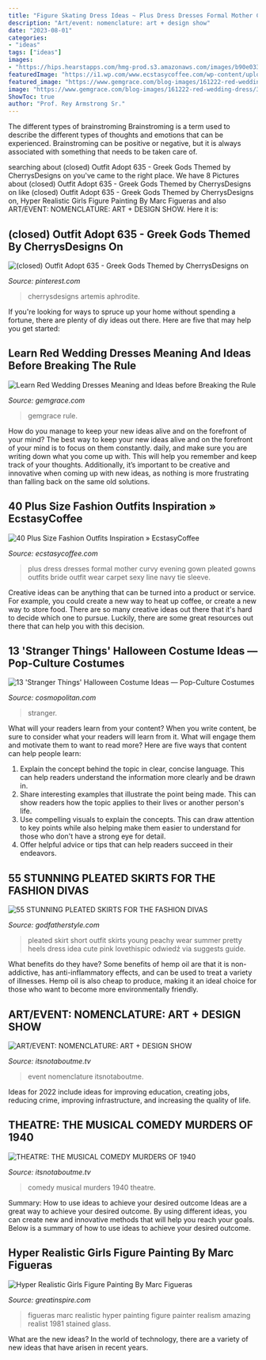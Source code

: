 ```yaml
---
title: "Figure Skating Dress Ideas ~ Plus Dress Dresses Formal Mother Curvy Evening Gown Pleated Gowns Outfits Bride Outfit Wear Carpet Sexy Line Navy Tie Sleeve"
description: "Art/event: nomenclature: art + design show"
date: "2023-08-01"
categories:
- "ideas"
tags: ["ideas"]
images:
- "https://hips.hearstapps.com/hmg-prod.s3.amazonaws.com/images/b90e0332835cd3924089d7dece8a8b94-1565105136.jpg?crop=0.832xw:1.00xh;0.0882xw,0&amp;resize=480:*"
featuredImage: "https://i1.wp.com/www.ecstasycoffee.com/wp-content/uploads/2016/10/Pleated-evening-gown.jpg"
featured_image: "https://www.gemgrace.com/blog-images/161222-red-wedding-dress/3.burgundy-strapless-embroidered-pleated-ankle-length-wedding-dress.jpg"
image: "https://www.gemgrace.com/blog-images/161222-red-wedding-dress/3.burgundy-strapless-embroidered-pleated-ankle-length-wedding-dress.jpg"
ShowToc: true
author: "Prof. Rey Armstrong Sr."
---
```



The different types of brainstroming
Brainstroming is a term used to describe the different types of thoughts and emotions that can be experienced. Brainstroming can be positive or negative, but it is always associated with something that needs to be taken care of.

	

		
searching about (closed) Outfit Adopt 635 - Greek Gods Themed by CherrysDesigns on you've came to the right place. We have 8 Pictures about (closed) Outfit Adopt 635 - Greek Gods Themed by CherrysDesigns on like (closed) Outfit Adopt 635 - Greek Gods Themed by CherrysDesigns on, Hyper Realistic Girls Figure Painting By Marc Figueras and also ART/EVENT: NOMENCLATURE: ART + DESIGN SHOW. Here it is:
		
    
## (closed) Outfit Adopt 635 - Greek Gods Themed By CherrysDesigns On

<img loading=lazy src="https://i.pinimg.com/736x/a9/f8/ad/a9f8adf064156e0e3ca2c64f7c32b189.jpg" onerror="this.onerror=null;this.src='https://tse3.mm.bing.net/th?id=OIP.1BAhh7JQ1lpMjJ2MBNtXegHaK4&amp;pid=15.1';" alt="(closed) Outfit Adopt 635 - Greek Gods Themed by CherrysDesigns on">

_Source: pinterest.com_

>cherrysdesigns artemis aphrodite. 

	

If you're looking for ways to spruce up your home without spending a fortune, there are plenty of diy ideas out there. Here are five that may help you get started: 

    
## Learn Red Wedding Dresses Meaning And Ideas Before Breaking The Rule

<img loading=lazy src="https://www.gemgrace.com/blog-images/161222-red-wedding-dress/3.burgundy-strapless-embroidered-pleated-ankle-length-wedding-dress.jpg" onerror="this.onerror=null;this.src='https://tse3.mm.bing.net/th?id=OIP.4GH-4D6Li7fd87wYmq4y5wHaMN&amp;pid=15.1';" alt="Learn Red Wedding Dresses Meaning and Ideas before Breaking the Rule">

_Source: gemgrace.com_

>gemgrace rule. 

	

How do you manage to keep your new ideas alive and on the forefront of your mind?
The best way to keep your new ideas alive and on the forefront of your mind is to focus on them constantly. daily, and make sure you are writing down what you come up with. This will help you remember and keep track of your thoughts. Additionally, it’s important to be creative and innovative when coming up with new ideas, as nothing is more frustrating than falling back on the same old solutions.

    
## 40 Plus Size Fashion Outfits Inspiration » EcstasyCoffee

<img loading=lazy src="https://i1.wp.com/www.ecstasycoffee.com/wp-content/uploads/2016/10/Pleated-evening-gown.jpg" onerror="this.onerror=null;this.src='https://tse1.mm.bing.net/th?id=OIP.M4VGERuCpbioASR47VNzlQHaLt&amp;pid=15.1';" alt="40 Plus Size Fashion Outfits Inspiration » EcstasyCoffee">

_Source: ecstasycoffee.com_

>plus dress dresses formal mother curvy evening gown pleated gowns outfits bride outfit wear carpet sexy line navy tie sleeve. 

	

Creative ideas can be anything that can be turned into a product or service. For example, you could create a new way to heat up coffee, or create a new way to store food. There are so many creative ideas out there that it's hard to decide which one to pursue. Luckily, there are some great resources out there that can help you with this decision.

    
## 13 &#039;Stranger Things&#039; Halloween Costume Ideas — Pop-Culture Costumes

<img loading=lazy src="https://hips.hearstapps.com/hmg-prod.s3.amazonaws.com/images/b90e0332835cd3924089d7dece8a8b94-1565105136.jpg?crop=0.832xw:1.00xh;0.0882xw,0&amp;resize=480:*" onerror="this.onerror=null;this.src='https://tse3.mm.bing.net/th?id=OIP.x6nuSeuX00PuYY5mChhPFgHaLH&amp;pid=15.1';" alt="13 &#039;Stranger Things&#039; Halloween Costume Ideas — Pop-Culture Costumes">

_Source: cosmopolitan.com_

>stranger. 

	

What will your readers learn from your content?
When you write content, be sure to consider what your readers will learn from it. What will engage them and motivate them to want to read more? Here are five ways that content can help people learn: 
1. Explain the concept behind the topic in clear, concise language. This can help readers understand the information more clearly and be drawn in.
2. Share interesting examples that illustrate the point being made. This can show readers how the topic applies to their lives or another person's life. 
3. Use compelling visuals to explain the concepts. This can draw attention to key points while also helping make them easier to understand for those who don't have a strong eye for detail. 
4. Offer helpful advice or tips that can help readers succeed in their endeavors.

    
## 55 STUNNING PLEATED SKIRTS FOR THE FASHION DIVAS

<img loading=lazy src="http://godfatherstyle.com/wp-content/uploads/2016/02/Pleated-Skirt-Outfit-Idea-for-Young-Women..jpg" onerror="this.onerror=null;this.src='https://tse1.mm.bing.net/th?id=OIP.9Ccxtiih5MvbSpvQvbzKOwHaLG&amp;pid=15.1';" alt="55 STUNNING PLEATED SKIRTS FOR THE FASHION DIVAS">

_Source: godfatherstyle.com_

>pleated skirt short outfit skirts young peachy wear summer pretty heels dress idea cute pink lovethispic odwiedź via suggests guide. 

	

What benefits do they have?
Some benefits of hemp oil are that it is non-addictive, has anti-inflammatory effects, and can be used to treat a variety of illnesses. Hemp oil is also cheap to produce, making it an ideal choice for those who want to become more environmentally friendly.

    
## ART/EVENT: NOMENCLATURE: ART + DESIGN SHOW

<img loading=lazy src="https://itsnotaboutme.tv/news/wp-content/uploads/2017/11/IMG_6343.jpg" onerror="this.onerror=null;this.src='https://tse1.mm.bing.net/th?id=OIP.SAIt1TS4lPm-tLHWKZvs5wHaFj&amp;pid=15.1';" alt="ART/EVENT: NOMENCLATURE: ART + DESIGN SHOW">

_Source: itsnotaboutme.tv_

>event nomenclature itsnotaboutme. 

	

Ideas for 2022 include ideas for improving education, creating jobs, reducing crime, improving infrastructure, and increasing the quality of life.

    
## THEATRE: THE MUSICAL COMEDY MURDERS OF 1940

<img loading=lazy src="https://itsnotaboutme.tv/news/wp-content/uploads/2015/09/MCM40_4216-copy.jpg" onerror="this.onerror=null;this.src='https://tse2.mm.bing.net/th?id=OIP.tCrsskZL7vJb1D0j53EjCAHaE7&amp;pid=15.1';" alt="THEATRE: THE MUSICAL COMEDY MURDERS OF 1940">

_Source: itsnotaboutme.tv_

>comedy musical murders 1940 theatre. 

	

Summary: How to use ideas to achieve your desired outcome
Ideas are a great way to achieve your desired outcome. By using different ideas, you can create new and innovative methods that will help you reach your goals. Below is a summary of how to use ideas to achieve your desired outcome.

    
## Hyper Realistic Girls Figure Painting By Marc Figueras

<img loading=lazy src="https://greatinspire.com/wp-content/uploads/2016/07/Hyper-Realistic-Girls-Figure-Painting-By-Marc-Figueras-35.jpg" onerror="this.onerror=null;this.src='https://tse4.mm.bing.net/th?id=OIP.zsqKLYnFJlR4wHDxO76pewHaEd&amp;pid=15.1';" alt="Hyper Realistic Girls Figure Painting By Marc Figueras">

_Source: greatinspire.com_

>figueras marc realistic hyper painting figure painter realism amazing realist 1981 stained glass. 

	

What are the new ideas?
In the world of technology, there are a variety of new ideas that have arisen in recent years.

